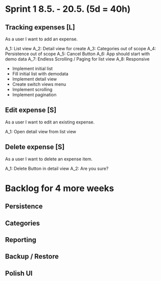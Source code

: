 # Sprint 1 8.5. - 20.5. (5d = 40h)

## Tracking expenses [L]

As a user I want to add an expense.

A_1: List view
A_2: Detail view for create
A_3: Categories out of scope
A_4: Persistence out of scope
A_5: Cancel Button
A_6: App should start with demo data
A_7: Endless Scrolling / Paging for list view
A_8: Responsive

* Implement initial list
* Fill initial list with demodata
* Implement detail view
* Create switch views menu
* Implement scrolling
* Implement pagination

## Edit expense [S]

As a user I want to edit an existing expense.

A_1: Open detail view from list view

## Delete expense [S]

As a user I want to delete an expense item.

A_1: Delete Button in detail view
A_2: Are you sure?

# Backlog for 4 more weeks

## Persistence

## Categories

## Reporting

## Backup / Restore

## Polish UI
